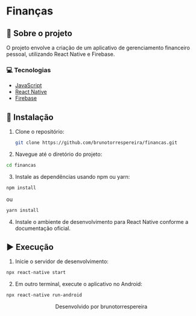 
# Finanças 

## 📖 Sobre o projeto
O projeto envolve a criação de um aplicativo de gerenciamento financeiro pessoal, utilizando React Native e Firebase.

### :computer: Tecnologias
- [JavaScript](https://www.javascript.com/)
- [React Native](https://reactnative.dev/)
- [Firebase](https://firebase.google.com/)

## :bricks: Instalação

1. Clone o repositório:
   ```bash
   git clone https://github.com/brunotorrespereira/financas.git
   ```

2. Navegue até o diretório do projeto:

```bash
cd financas
```

3. Instale as dependências usando npm ou yarn:

```bash
npm install
```

ou 

```bash
yarn install
```

4. Instale o ambiente de desenvolvimento para React Native conforme a documentação oficial.

## :arrow_forward: Execução
1. Inicie o servidor de desenvolvimento:

```bash
npx react-native start
```

2. Em outro terminal, execute o aplicativo no Android:

``` bash
npx react-native run-android
```

<p align="center">Desenvolvido por brunotorrespereira</p>


